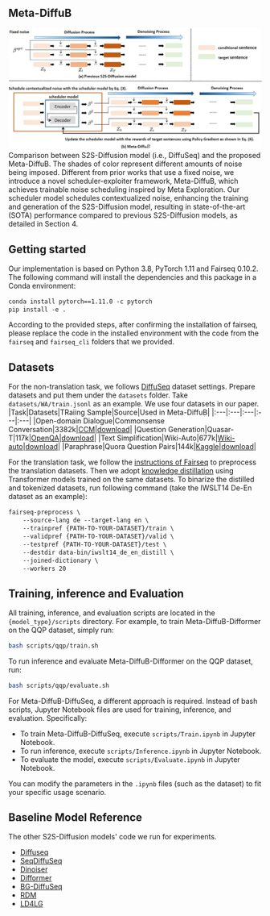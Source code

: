 ## Meta-DiffuB
![Image Alt text](/img/Meta_DiffuB.jpg)
Comparison between S2S-Diffusion model (i.e., DiffuSeq) and the proposed Meta-DiffuB. The shades of color represent different amounts of noise being imposed.
Different from prior works that use a fixed noise, we introduce a novel scheduler-exploiter framework, Meta-DiffuB, which achieves trainable noise scheduling inspired by Meta Exploration. Our scheduler model schedules contextualized noise, enhancing the training and generation of the S2S-Diffusion model, resulting in state-of-the-art (SOTA) performance compared to previous S2S-Diffusion models, as detailed in Section 4.

## Getting started
Our implementation is based on Python 3.8, PyTorch 1.11 and Fairseq 0.10.2. The following command will install the dependencies and this package in a Conda environment:
```
conda install pytorch==1.11.0 -c pytorch
pip install -e .
```
According to the provided steps, after confirming the installation of fairseq, please replace the code in the installed environment with the code from the `fairseq` and `fairseq_cli` folders that we provided.

## Datasets
For the non-translation task, we follows [DiffuSeq](https://github.com/Shark-NLP/DiffuSeq/tree/main) dataset settings.
Prepare datasets and put them under the `datasets` folder. 
Take `datasets/WA/train.jsonl` as an example. We use four datasets in our paper.
|Task|Datasets|TRaiing Sample|Source|Used in Meta-DiffuB|
|:---|:---|:---|:---|:---|
|Open-domain Dialogue|Commonsense Conversation|3382k|[CCM](https://github.com/thu-coai/ccm)|[download](https://drive.google.com/drive/folders/1exENF9Qc5UtXnHlNl9fvaxP3zyyH32qp)|
|Question Generation|Quasar-T|117k|[OpenQA](https://github.com/thunlp/OpenQA)|[download](https://drive.google.com/drive/folders/122YK0IElSnGZbPMigXrduTVL1geB4wEW)|
|Text Simplification|Wiki-Auto|677k|[Wiki-auto](https://github.com/chaojiang06/wiki-auto)|[download](https://drive.google.com/drive/folders/1BlWtD1UbnL_ef06Riq-gABlL0Zb50s-d)|
|Paraphrase|Quora Question Pairs|144k|[Kaggle](https://www.kaggle.com/c/quora-question-pairs)|[download](https://drive.google.com/drive/folders/1BHGCeHRZU7MQF3rsqXBIOCU2WIC3W6fb)|

For the translation task, we follow the [instructions of Fairseq](https://github.com/facebookresearch/fairseq/tree/main/examples/translation#iwslt14-german-to-english-transformer) to preprocess the translation datasets. Then we adopt [knowledge distillation](https://github.com/facebookresearch/fairseq/tree/main/examples/nonautoregressive_translation#knowledge-distillation) using Transformer models trained on the same datasets. To binarize the distilled and tokenized datasets, run following command (take the IWSLT14 De-En dataset as an example):
```
fairseq-preprocess \
    --source-lang de --target-lang en \
    --trainpref {PATH-TO-YOUR-DATASET}/train \
    --validpref {PATH-TO-YOUR-DATASET}/valid \
    --testpref {PATH-TO-YOUR-DATASET}/test \
    --destdir data-bin/iwslt14_de_en_distill \
    --joined-dictionary \
    --workers 20
```

## Training, inference and Evaluation
All training, inference, and evaluation scripts are located in the `{model_type}/scripts` directory. For example, to train Meta-DiffuB-Difformer on the QQP dataset, simply run:
```bash
bash scripts/qqp/train.sh
```
To run inference and evaluate Meta-DiffuB-Difformer on the QQP dataset, run:
```bash
bash scripts/qqp/evaluate.sh
```

For Meta-DiffuB-DiffuSeq, a different approach is required. Instead of bash scripts, Jupyter Notebook files are used for training, inference, and evaluation. Specifically:
- To train Meta-DiffuB-DiffuSeq, execute `scripts/Train.ipynb` in Jupyter Notebook.
- To run inference, execute `scripts/Inference.ipynb` in Jupyter Notebook.
- To evaluate the model, execute `scripts/Evaluate.ipynb` in Jupyter Notebook.

You can modify the parameters in the `.ipynb` files (such as the dataset) to fit your specific usage scenario.


## Baseline Model Reference
The other S2S-Diffusion models' code we run for experiments.
- [Diffuseq](https://github.com/Shark-NLP/DiffuSeq)
- [SeqDiffuSeq](https://github.com/Yuanhy1997/SeqDiffuSeq)
- [Dinoiser](https://github.com/yegcjs/DINOISER)
- [Difformer](https://github.com/zhjgao/difformer/tree/main)
- [BG-DiffuSeq](https://github.com/ZetangForward/Bridge_Gap_Diffusion/tree/main)
- [RDM](https://github.com/HKUNLP/reparam-discrete-diffusion/tree/main)
- [LD4LG](https://github.com/justinlovelace/latent-diffusion-for-language)

<!--
**metabeta-diffusion/metabeta-diffusion** is a ✨ _special_ ✨ repository because its `README.md` (this file) appears on your GitHub profile.

Here are some ideas to get you started:

- 🔭 I’m currently working on ...
- 🌱 I’m currently learning ...
- 👯 I’m looking to collaborate on ...
- 🤔 I’m looking for help with ...
- 💬 Ask me about ...
- 📫 How to reach me: ...
- 😄 Pronouns: ...
- ⚡ Fun fact: ...
-->
